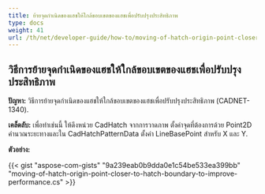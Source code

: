 ```yaml
---
title: ย้ายจุดกำเนิดของแฮชให้ใกล้ขอบเขตของแฮชเพื่อปรับปรุงประสิทธิภาพ
type: docs
weight: 41
url: /th/net/developer-guide/how-to/moving-of-hatch-origin-point-closer-to-hatch-boundary-to-improve-performance/
---
```


## **วิธีการย้ายจุดกำเนิดของแฮชให้ใกล้ขอบเขตของแฮชเพื่อปรับปรุงประสิทธิภาพ**

**ปัญหา:** วิธีการย้ายจุดกำเนิดของแฮชให้ใกล้ขอบเขตของแฮชเพื่อปรับปรุงประสิทธิภาพ (CADNET-1340).

**เคล็ดลับ:** เพื่อทำเช่นนี้ ให้ดึงหน่วย CadHatch จากการวาดภาพ ตั้งค่าจุดที่ต้องการด้วย Point2D คำนวณระยะทางและใน CadHatchPatternData ตั้งค่า LineBasePoint สำหรับ X และ Y.

**ตัวอย่าง:**

{{< gist "aspose-com-gists" "9a239eab0b9dda0e1c54be533ea399bb" "moving-of-hatch-origin-point-closer-to-hatch-boundary-to-improve-performance.cs" >}}
